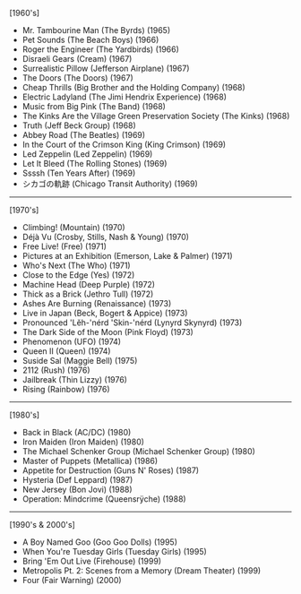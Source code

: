 [1960's]
- Mr. Tambourine Man (The Byrds) (1965)
- Pet Sounds (The Beach Boys) (1966)
- Roger the Engineer (The Yardbirds) (1966)
- Disraeli Gears (Cream) (1967)
- Surrealistic Pillow (Jefferson Airplane) (1967)
- The Doors (The Doors) (1967)
- Cheap Thrills (Big Brother and the Holding Company) (1968)
- Electric Ladyland (The Jimi Hendrix Experience) (1968)
- Music from Big Pink (The Band) (1968)
- The Kinks Are the Village Green Preservation Society (The Kinks) (1968)
- Truth (Jeff Beck Group) (1968)
- Abbey Road (The Beatles) (1969)
- In the Court of the Crimson King (King Crimson) (1969)
- Led Zeppelin (Led Zeppelin) (1969)
- Let It Bleed (The Rolling Stones) (1969)
- Ssssh (Ten Years After) (1969)
- シカゴの軌跡 (Chicago Transit Authority) (1969)
---
[1970's]
- Climbing! (Mountain) (1970)
- Déjà Vu (Crosby, Stills, Nash & Young) (1970)
- Free Live! (Free) (1971)
- Pictures at an Exhibition (Emerson, Lake & Palmer) (1971)
- Who's Next (The Who) (1971)
- Close to the Edge (Yes) (1972)
- Machine Head (Deep Purple) (1972)
- Thick as a Brick (Jethro Tull) (1972)
- Ashes Are Burning (Renaissance) (1973)
- Live in Japan (Beck, Bogert & Appice) (1973)
- Pronounced 'Lĕh-'nérd 'Skin-'nérd (Lynyrd Skynyrd) (1973)
- The Dark Side of the Moon (Pink Floyd) (1973)
- Phenomenon (UFO) (1974)
- Queen II (Queen) (1974)
- Suside Sal (Maggie Bell) (1975)
- 2112 (Rush) (1976)
- Jailbreak (Thin Lizzy) (1976)
- Rising (Rainbow) (1976)
---
[1980's]
- Back in Black (AC/DC) (1980)
- Iron Maiden (Iron Maiden) (1980)
- The Michael Schenker Group (Michael Schenker Group) (1980)
- Master of Puppets (Metallica) (1986)
- Appetite for Destruction (Guns N' Roses) (1987)
- Hysteria (Def Leppard) (1987)
- New Jersey (Bon Jovi) (1988)
- Operation: Mindcrime (Queensrÿche) (1988)
---
[1990's & 2000's]
- A Boy Named Goo (Goo Goo Dolls) (1995)
- When You're Tuesday Girls (Tuesday Girls) (1995)
- Bring 'Em Out Live (Firehouse) (1999)
- Metropolis Pt. 2: Scenes from a Memory (Dream Theater) (1999)
- Four (Fair Warning) (2000)
